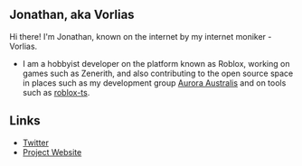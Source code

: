## Jonathan, aka Vorlias
Hi there! I'm Jonathan, known on the internet by my internet moniker - Vorlias.

- I am a hobbyist developer on the platform known as Roblox, working on games such as Zenerith, and also contributing to the open source space in places such as my development group [Aurora Australis](//github.com/roblox-aurora) and on tools such as [roblox-ts](//roblox-ts.com).

## Links
- [Twitter](https://twitter.com/Vorlias)
- [Project Website](https://vorlias.com)

<!--
**Vorlias/Vorlias** is a ✨ _special_ ✨ repository because its `README.md` (this file) appears on your GitHub profile.

Here are some ideas to get you started:

- 🔭 I’m currently working on ...
- 🌱 I’m currently learning ...
- 👯 I’m looking to collaborate on ...
- 🤔 I’m looking for help with ...
- 💬 Ask me about ...
- 📫 How to reach me: ...
- 😄 Pronouns: ...
- ⚡ Fun fact: ...
-->

